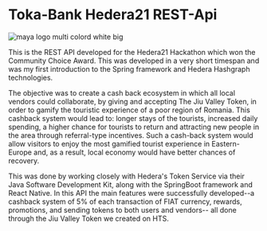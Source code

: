 # Toka-Bank Hedera21 REST-Api


![maya logo multi colord white big](https://user-images.githubusercontent.com/41586691/110722312-04e97c00-81e0-11eb-8963-b2fed030e6a1.png)

This is the REST API developed for the Hedera21 Hackathon which won the Community Choice Award. This was developed in a very short timespan and was my first introduction to the Spring framework and Hedera Hashgraph technologies.
 
The objective was to create a cash back ecosystem in which all local vendors could collaborate, by giving and accepting The Jiu Valley Token, in order to gamify the touristic experience of a poor region of Romania. This cashback system would lead to: longer stays of the tourists, increased daily spending, a higher chance for tourists to return and attracting new people in the area through referral-type incentives. Such a cash-back system would allow visitors to enjoy the most gamified tourist experience in Eastern-Europe and, as a result, local economy would have better chances of recovery.

This was done by working closely with Hedera's Token Service via their Java Software Development Kit, along with the SpringBoot framework and React Native. In this API the main features were successfully developed--a cashback system of 5% of each transaction of FIAT currency, rewards, promotions, and sending tokens to both users and vendors-- all done through the Jiu Valley Token we created on HTS.



